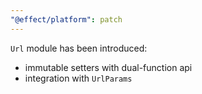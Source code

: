 ```yaml
---
"@effect/platform": patch
---
```


`Url` module has been introduced:

- immutable setters with dual-function api
- integration with `UrlParams`
